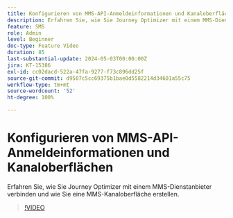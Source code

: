 ```yaml
---
title: Konfigurieren von MMS-API-Anmeldeinformationen und Kanaloberflächen
description: Erfahren Sie, wie Sie Journey Optimizer mit einem MMS-Dienstanbieter verbinden und wie Sie eine MMS-Kanaloberfläche erstellen.
feature: SMS
role: Admin
level: Beginner
doc-type: Feature Video
duration: 85
last-substantial-update: 2024-05-03T00:00:00Z
jira: KT-15386
exl-id: cc02dacd-522a-47fa-9277-f73c896dd25f
source-git-commit: d9507c5cc69375b1bae0d5582214d34601a55c75
workflow-type: tm+mt
source-wordcount: '52'
ht-degree: 100%

---
```


# Konfigurieren von MMS-API-Anmeldeinformationen und Kanaloberflächen

Erfahren Sie, wie Sie Journey Optimizer mit einem MMS-Dienstanbieter verbinden und wie Sie eine MMS-Kanaloberfläche erstellen.

>[!VIDEO](https://video.tv.adobe.com/v/3438055/?learn=on&captions=ger)
